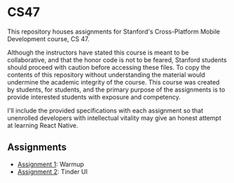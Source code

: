 # CS47

This repository houses assignments for Stanford's Cross-Platform Mobile Development course, CS 47. 

Although the instructors have stated this course is meant to be collaborative, and that the honor code is not to be feared, Stanford students should proceed with caution before accessing these files. To copy the contents of this repository without understanding the material would undermine the academic integrity of the course. This course was created by students, for students, and the primary purpose of the assignments is to provide interested students with exposure and competency.

I'll include the provided specifications with each assignment so that unenrolled developers with intellectual vitality may give an honest attempt at learning React Native.

## Assignments
- [Assignment 1](./Assignment-1): Warmup
- [Assignment 2](./Assignment-2): Tinder UI
